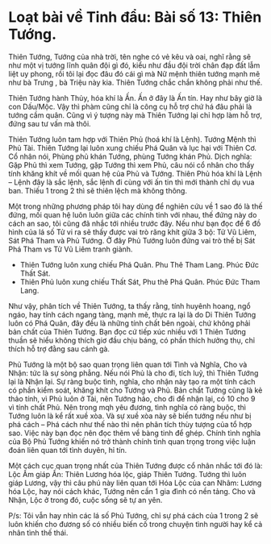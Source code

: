 # Loạt bài về Tinh đẩu: Bài số 13: Thiên Tướng.

Thiên Tướng, Tướng của nhà trời, tên nghe có vẻ kêu và oai, nghĩ rằng sẽ như một vị tướng lĩnh quân đội gì đó, kiểu như đầu đội trời chân đạp đất lẫm liệt uy phong, rồi tôi lại đọc đâu đó cái gì mà Nữ mệnh thiên tướng mạnh mẽ như bà Trưng , bà Triệu này kia. Thiên Tướng chắc chắn không phải như thế.

Thiên Tướng hành Thủy, hóa khí là Ấn. Ấn ở đây là Ấn tín. Hay như bây giờ là con Dấu/Mộc. Vậy thì phàm cũng chỉ là công cụ hỗ trợ chứ há đâu phải là tướng cầm quân. Cũng vì ý tượng này mà Thiên Tướng lại chỉ hợp làm hỗ trợ, đứng sau tư vấn mà thôi.

Thiên Tướng luôn tam hợp với Thiên Phủ (hoá khí là Lệnh). Tướng Mệnh thì Phủ Tài. Thiên Tướng lại luôn xung chiếu Phá Quân và lục hại với Thiên Cơ. Cổ nhân nói, Phùng phủ khán Tướng, phùng Tướng khán Phủ. Dịch nghĩa: Gặp Phủ thì xem Tướng, gặp Tướng thì xem Phủ, câu nói cổ nhân cho thấy tính khăng khít về mối quan hệ của Phủ và Tướng. Thiên Phủ hóa khí là Lệnh – Lệnh đây là sắc lệnh, sắc lệnh đi cùng với ấn tin thì mới thành chỉ dụ vua ban. Thiếu 1 trong 2 thì sẽ thiên lệch mà không thông.

Một trong những phương pháp tôi hay dùng để nghiên cứu về 1 sao đó là thế đứng, mối quan hệ luôn luôn giữa các chính tinh với nhau, thế đứng này do cách an sao, tôi cũng đã nhắc tới nhiều trước đây. Nếu như bạn đọc để 6 đồ hình của lá số Tử vi ra sẽ thấy được vai trò răng khít giữa 3 bộ: Tử Vũ Liêm, Sát Phá Tham và Phủ Tướng. Ở đây Phủ Tướng luôn đứng vai trò thế bị Sát Phá Tham vs Tử Vũ Liêm tranh giành.
- Thiên Tướng luôn xung chiếu Phá Quân. Phu Thê Tham Lang. Phúc Đức Thất Sát.
- Thiên Phủ luôn xung chiếu Thất Sát, Phu thê Phá Quân. Phúc Đức Tham Lang.

Như vậy, phân tích về Thiên Tướng, ta thấy rằng, tính huyênh hoang, ngổ ngáo, hay tính cách ngang tàng, mạnh mẽ, thực ra lại là do Di Thiên Tướng luôn có Phá Quân, đây đều là những tính chất bên ngoài, chứ không phải bản chất của Thiên Tướng. Bạn đọc cứ tiếp xúc nhiều với 1 Thiên Tướng thuần sẽ hiểu không thích giơ đầu chịu báng, có phần thích hưởng thụ, chỉ thích hỗ trợ đằng sau cánh gà.

Phủ Tướng là một bộ sao quan trọng liên quan tới Tình và Nghĩa, Cho và Nhận: tức là sự sòng phẳng. Nếu nói Phủ là cho đi, tích luỹ, thì Thiên Tướng lại là Nhận lại. Sự ràng buộc tình, nghĩa, cho nhận này tạo ra một tính cách có phần kiểm soát, khăng khít cho Tướng và Phủ. Bản chất Tướng cũng là kẻ thảo tính, vì Phủ luôn ở Tài, nên Tướng hảo, cho đi để nhận lại, có 10 cho 9 vì tính chất Phủ. Nên trong mqh yêu đương, tình nghĩa có ràng buộc, thì Tướng luôn là kể rất xuề xòa. Và sự xuề xòa này sẽ biến tướng nếu như bị phá cách – Phá cách như thế nào thì nên phân tích thùy tượng của tổ hợp sao. Việc này bạn đọc nên đọc thêm về bàng tinh để ghép. Chính tình nghĩa của Bộ Phủ Tướng khiến nó trở thành chính tinh quan trọng trong việc luận đoán liên quan tới tình duyên, hỉ tín.

Một cách cục quan trọng nhất của Thiên Tướng được cổ nhân nhắc tới đó là: Lộc Ấm giáp Ấn: Thiên Lương hóa lộc, giáp Thiên Tướng. Tướng thì luôn giáp Lương, vậy thì câu phú này liên quan tới Hóa Lộc của can Nhâm: Lương hóa Lộc, hay nói cách khác, Tướng nên cần 1 gia đình có nền tảng. Cho và Nhận, Lộc ở trong đó, cuộc sống sẽ tự an yên.

P/s: Tôi vẫn hay nhìn các lá số Phủ Tướng, chỉ sự phá cách của 1 trong 2 sẽ luôn khiến cho đương số có nhiều biến cố trong chuyện tình người hay kể cả nhân tình thế thái.
